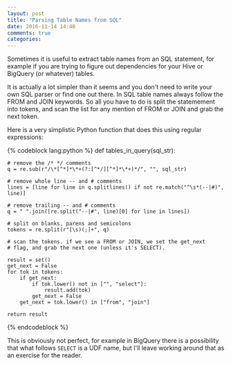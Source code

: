 ```yaml
---
layout: post
title: "Parsing Table Names from SQL"
date: 2016-11-14 14:40
comments: true
categories:
---
```


Sometimes it is useful to extract table names from an SQL statement,
for example if you are trying to figure out dependencies for your Hive
or BigQuery (or whatever) tables.

It is actually a lot simpler than it seems and you don't need to write
your own SQL parser or find one out there. In SQL table names always
follow the FROM and JOIN keywords. So all you have to do is split the
statemement into tokens, and scan the list for any mention of FROM or
JOIN and grab the next token.

Here is a very simplistic Python function that does this using regular
expressions:

{% codeblock lang:python %}
def tables_in_query(sql_str):

    # remove the /* */ comments
    q = re.sub(r"/\*[^*]*\*+(?:[^*/][^*]*\*+)*/", "", sql_str)

    # remove whole line -- and # comments
    lines = [line for line in q.splitlines() if not re.match("^\s*(--|#)", line)]

    # remove trailing -- and # comments
    q = " ".join([re.split("--|#", line)[0] for line in lines])

    # split on blanks, parens and semicolons
    tokens = re.split(r"[\s)(;]+", q)

    # scan the tokens. if we see a FROM or JOIN, we set the get_next
    # flag, and grab the next one (unless it's SELECT).

    result = set()
    get_next = False
    for tok in tokens:
        if get_next:
            if tok.lower() not in ["", "select"]:
                result.add(tok)
            get_next = False
        get_next = tok.lower() in ["from", "join"]

    return result
{% endcodeblock %}

This is obviously not perfect, for example in BigQuery there is a
possibility that what follows `SELECT` is a UDF name, but I'll leave
working around that as an exercise for the reader.
